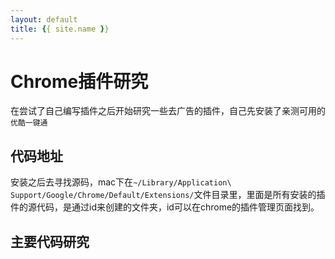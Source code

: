 ```yaml
---
layout: default
title: {{ site.name }}
---
```

# Chrome插件研究
在尝试了自己编写插件之后开始研究一些去广告的插件，自己先安装了亲测可用的`优酷一键通`

## 代码地址
安装之后去寻找源码，mac下在`~/Library/Application\ Support/Google/Chrome/Default/Extensions/`文件目录里，里面是所有安装的插件的源代码，是通过id来创建的文件夹，id可以在chrome的插件管理页面找到。

## 主要代码研究
